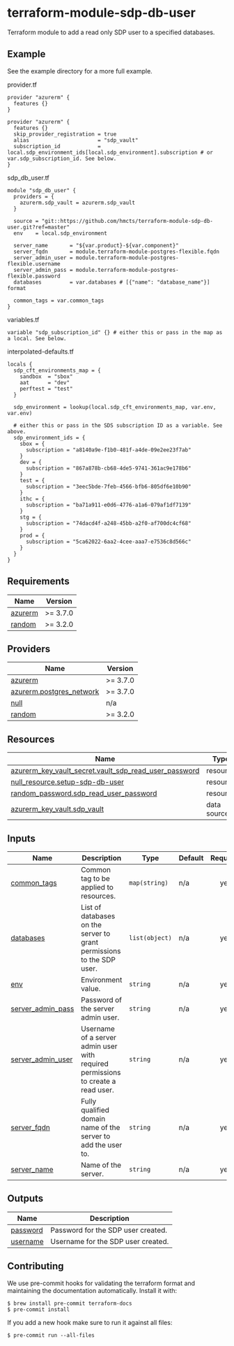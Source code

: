 # terraform-module-sdp-db-user
Terraform module to add a read only SDP user to a specified databases.

## Example

See the example directory for a more full example.

provider.tf
```hcl
provider "azurerm" {
  features {}
}

provider "azurerm" {
  features {}
  skip_provider_registration = true
  alias                      = "sdp_vault"
  subscription_id            = local.sdp_environment_ids[local.sdp_environment].subscription # or var.sdp_subscription_id. See below.
}
```

sdp_db_user.tf
```hcl
module "sdp_db_user" {
  providers = {
    azurerm.sdp_vault = azurerm.sdp_vault
  }
  
  source = "git::https://github.com/hmcts/terraform-module-sdp-db-user.git?ref=master"
  env    = local.sdp_environment
  
  server_name       = "${var.product}-${var.component}"
  server_fqdn       = module.terraform-module-postgres-flexible.fqdn
  server_admin_user = module.terraform-module-postgres-flexible.username
  server_admin_pass = module.terraform-module-postgres-flexible.password
  databases         = var.databases # [{"name": "database_name"}] format
  
  common_tags = var.common_tags
}
```

variables.tf
```hcl
variable "sdp_subscription_id" {} # either this or pass in the map as a local. See below.
```

interpolated-defaults.tf
```hcl
locals {
  sdp_cft_environments_map = {
    sandbox  = "sbox"
    aat      = "dev"
    perftest = "test"
  }

  sdp_environment = lookup(local.sdp_cft_environments_map, var.env, var.env)

  # either this or pass in the SDS subscription ID as a variable. See above.
  sdp_environment_ids = {
    sbox = {
      subscription = "a8140a9e-f1b0-481f-a4de-09e2ee23f7ab"
    }
    dev = {
      subscription = "867a878b-cb68-4de5-9741-361ac9e178b6"
    }
    test = {
      subscription = "3eec5bde-7feb-4566-bfb6-805df6e10b90"
    }
    ithc = {
      subscription = "ba71a911-e0d6-4776-a1a6-079af1df7139"
    }
    stg = {
      subscription = "74dacd4f-a248-45bb-a2f0-af700dc4cf68"
    }
    prod = {
      subscription = "5ca62022-6aa2-4cee-aaa7-e7536c8d566c"
    }
  }
}
```

<!-- BEGIN_TF_DOCS -->
## Requirements

| Name | Version |
|------|---------|
| <a name="requirement_azurerm"></a> [azurerm](#requirement\_azurerm) | >= 3.7.0 |
| <a name="requirement_random"></a> [random](#requirement\_random) | >= 3.2.0 |

## Providers

| Name | Version |
|------|---------|
| <a name="provider_azurerm"></a> [azurerm](#provider\_azurerm) | >= 3.7.0 |
| <a name="provider_azurerm.postgres_network"></a> [azurerm.postgres\_network](#provider\_azurerm.postgres\_network) | >= 3.7.0 |
| <a name="provider_null"></a> [null](#provider\_null) | n/a |
| <a name="provider_random"></a> [random](#provider\_random) | >= 3.2.0 |

## Resources

| Name | Type |
|------|------|
| [azurerm_key_vault_secret.vault_sdp_read_user_password](https://registry.terraform.io/providers/hashicorp/azurerm/latest/docs/resources/key_vault_secret) | resource |
| [null_resource.setup-sdp-db-user](https://registry.terraform.io/providers/hashicorp/null/latest/docs/resources/resource) | resource |
| [random_password.sdp_read_user_password](https://registry.terraform.io/providers/hashicorp/random/latest/docs/resources/password) | resource |
| [azurerm_key_vault.sdp_vault](https://registry.terraform.io/providers/hashicorp/azurerm/latest/docs/data-sources/key_vault) | data source |

## Inputs

| Name | Description | Type | Default | Required |
|------|-------------|------|---------|:--------:|
| <a name="input_common_tags"></a> [common\_tags](#input\_common\_tags) | Common tag to be applied to resources. | `map(string)` | n/a | yes |
| <a name="input_databases"></a> [databases](#input\_databases) | List of databases on the server to grant permissions to the SDP user. | `list(object)` | n/a | yes |
| <a name="input_env"></a> [env](#input\_env) | Environment value. | `string` | n/a | yes |
| <a name="input_server_admin_pass"></a> [server\_admin\_pass](#input\_server\_admin\_pass) | Password of the server admin user. | `string` | n/a | yes |
| <a name="input_server_admin_user"></a> [server\_admin\_user](#input\_server\_admin\_user) | Username of a server admin user with required permissions to create a read user. | `string` | n/a | yes |
| <a name="input_server_fqdn"></a> [server\_fqdn](#input\_server\_fqdn) | Fully qualified domain name of the server to add the user to. | `string` | n/a | yes |
| <a name="input_server_name"></a> [server\_name](#input\_server\_name) | Name of the server. | `string` | n/a | yes |

## Outputs

| Name | Description |
|------|-------------|
| <a name="output_sdp_password"></a> [password](#output\_password) | Password for the SDP user created. |
| <a name="output_sdp_username"></a> [username](#output\_username) | Username for the SDP user created. |

<!-- END_TF_DOCS -->

## Contributing

We use pre-commit hooks for validating the terraform format and maintaining the documentation automatically.
Install it with:

```shell
$ brew install pre-commit terraform-docs
$ pre-commit install
```

If you add a new hook make sure to run it against all files:
```shell
$ pre-commit run --all-files
```
